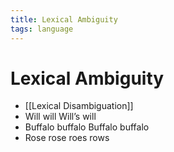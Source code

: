 ```yaml
---
title: Lexical Ambiguity
tags: language
---
```


# Lexical Ambiguity
- [[Lexical Disambiguation]]
- Will will Will’s will
- Buffalo buffalo Buffalo buffalo
- Rose rose roes rows


























